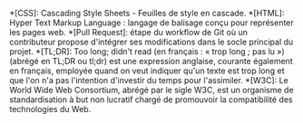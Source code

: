 <!-- markdownlint-disable -->

<!-- Liens -->
[CDN de Geotribu]: https://cdn.geotribu.fr/

<!-- Abbreviations -->
*[CSS]: Cascading Style Sheets - Feuilles de style en cascade.
*[HTML]: Hyper Text Markup Language : langage de balisage conçu pour représenter les pages web.
*[Pull Request]: étape du workflow de Git où un contributeur propose d'intégrer ses modifications dans le socle principal du projet.
*[TL;DR]: Too long; didn't read (en français : « trop long ; pas lu ») (abrégé en TL;DR ou tl;dr) est une expression anglaise, courante également en français, employée quand on veut indiquer qu'un texte est trop long et que l'on n'a pas l'intention d'investir du temps pour l'assimiler.
*[W3C]: Le World Wide Web Consortium, abrégé par le sigle W3C, est un organisme de standardisation à but non lucratif chargé de promouvoir la compatibilité des technologies du Web.

<!-- Notes de bas de page -->
[^fairuse]: analogie avec un cadre légal qui repose sur un usage raisonnable des oeuvres et ressources. Voir [la fiche Wikipedia](https://fr.wikipedia.org/wiki/Fair_use).
